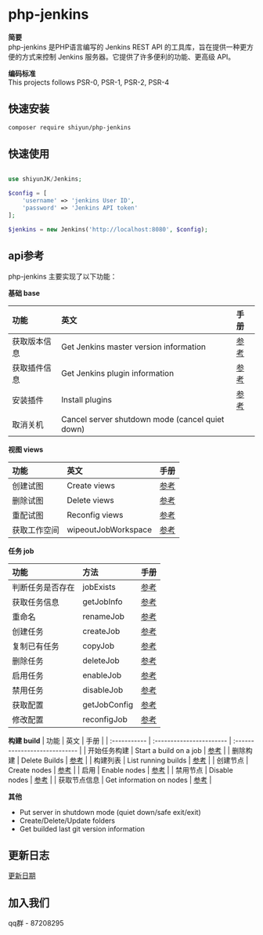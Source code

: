 # php-jenkins

**简要**  
php-jenkins 是PHP语言编写的 Jenkins REST API 的工具库，旨在提供一种更方便的方式来控制 Jenkins 服务器。它提供了许多便利的功能、更高级 API。  

**编码标准**  
This projects follows PSR-0, PSR-1, PSR-2, PSR-4


## 快速安装

```sh
composer require shiyun/php-jenkins
```

## 快速使用

```php

use shiyunJK/Jenkins;

$config = [
    'username' => 'jenkins User ID', 
    'password' => 'Jenkins API token'
];

$jenkins = new Jenkins('http://localhost:8080', $config);
```

## api参考

php-jenkins 主要实现了以下功能：

**基础 base**

| 功能         | 英文                                            | 手册                         |
| :----------- | :---------------------------------------------- | :--------------------------- |
| 获取版本信息 | Get Jenkins master version information          | [参考](./docs/base/index.md) |
| 获取插件信息 | Get Jenkins plugin information                  | [参考](./docs/base/index.md) |
| 安装插件     | Install plugins                                 | [参考](./docs/base/index.md) |
| 取消关机     | Cancel server shutdown mode (cancel quiet down) |                              |


**视图 views**

| 功能         | 英文                | 手册                         |
| :----------- | :------------------ | :--------------------------- |
| 创建试图     | Create views        | [参考](./docs/view/index.md) |
| 删除试图     | Delete views        | [参考](./docs/view/index.md) |
| 重配试图     | Reconfig views      | [参考](./docs/view/index.md) |
| 获取工作空间 | wipeoutJobWorkspace | [参考](./docs/job/index.md)  |


**任务 job**

| 功能             | 方法         | 手册                        |
| :--------------- | :----------- | :-------------------------- |
| 判断任务是否存在 | jobExists    | [参考](./docs/job/index.md) |
| 获取任务信息     | getJobInfo   | [参考](./docs/job/index.md) |
| 重命名           | renameJob    | [参考](./docs/job/index.md) |
| 创建任务         | createJob    | [参考](./docs/job/index.md) |
| 复制已有任务     | copyJob      | [参考](./docs/job/index.md) |
| 删除任务         | deleteJob    | [参考](./docs/job/index.md) |
| 启用任务         | enableJob    | [参考](./docs/job/index.md) |
| 禁用任务         | disableJob   | [参考](./docs/job/index.md) |
| 获取配置         | getJobConfig | [参考](./docs/job/index.md) |
| 修改配置         | reconfigJob  | [参考](./docs/job/index.md) |

**构建 build**
| 功能         | 英文                     | 手册                          |
| :----------- | :----------------------- | :---------------------------- |
| 开始任务构建 | Start a build on a job   | [参考](./docs/build/index.md) |
| 删除构建     | Delete Builds            | [参考](./docs/build/index.md) |
| 构建列表     | List running builds      | [参考](./docs/build/index.md) |
| 创建节点     | Create nodes             | [参考](./docs/build/index.md) |
| 启用         | Enable nodes             | [参考](./docs/build/index.md) |
| 禁用节点     | Disable nodes            | [参考](./docs/build/index.md) |
| 获取节点信息 | Get information on nodes | [参考](./docs/build/index.md) |


**其他**
- Put server in shutdown mode (quiet down/safe exit/exit) 
- Create/Delete/Update folders
- Get builded last git version information

## 更新日志

[更新日期](./docs/changelog.md) 


## 加入我们

qq群 - 87208295
